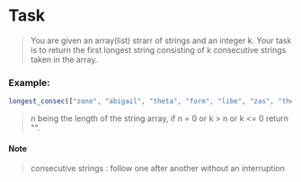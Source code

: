 # Task
> You are given an array(list) strarr of strings and an integer k. Your task is to return the first longest string consisting of k consecutive strings taken in the array.

### Example:
```javascript
longest_consec(["zone", "abigail", "theta", "form", "libe", "zas", "theta", "abigail"], 2) --> "abigailtheta"
```

> n being the length of the string array, if n = 0 or k > n or k <= 0 return "".

#### Note
> consecutive strings : follow one after another without an interruption